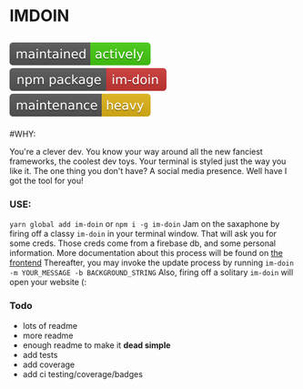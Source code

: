 # IMDOIN

[![Maintenance status](https://raw.githubusercontent.com/one19/project-status/master/cache/im-doin/maintained.svg?sanitize=true)](https://github.com/one19/project-status) [![published on npm!](https://raw.githubusercontent.com/one19/project-status/master/cache/im-doin/npm.svg?sanitize=true)](https://www.npmjs.com/package/im-doin) [![Very unstable code](https://raw.githubusercontent.com/one19/project-status/master/cache/im-doin/maintenance.svg?sanitize=true)](https://github.com/one19/project-status)
---
#WHY:

You're a clever dev. You know your way around all the new fanciest frameworks,
the coolest dev toys. Your terminal is styled just the way you like it. The one
thing you don't have? A social media presence. Well have I got the tool for you!

### USE:
`yarn global add im-doin` or `npm i -g im-doin`
Jam on the saxaphone by firing off a classy `im-doin` in your terminal window.
That will ask you for some creds. Those creds come from a firebase db, and some personal information.
More documentation about this process will be found on [the frontend](https://github.com/one19/im-doin-frontend)
Thereafter, you may invoke the update process by running `im-doin -m YOUR_MESSAGE -b BACKGROUND_STRING`
Also, firing off a solitary `im-doin` will open your website (: 

### Todo
* lots of readme
* more readme
* enough readme to make it **dead simple**
* add tests
* add coverage
* add ci testing/coverage/badges
